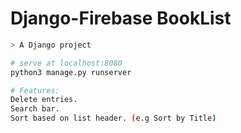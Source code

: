 # Django-Firebase BookList

```bash
> A Django project

# serve at localhost:8080
python3 manage.py runserver 

# Features:
Delete entries.
Search bar.
Sort based on list header. (e.g Sort by Title)
